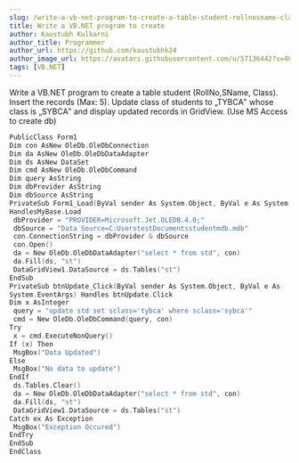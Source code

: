 ```yaml
---
slug: /write-a-vb-net-program-to-create-a-table-student-rollnosname-class-insert-the-records-max-5-update-class-of-students-to-tybca-whose-class-is-sybca-and-disp/
title: Write a VB.NET program to create
author: Kaustubh Kulkarni
author_title: Programmer
author_url: https://github.com/kaustubhk24
author_image_url: https://avatars.githubusercontent.com/u/57136442?s=400&u=681cd0b008e087edfe707cc8583d35ed30d969a1&v=4
tags: [VB.NET]
---
```


Write a VB.NET program to create a table student (RollNo,SName, Class). Insert the records (Max: 5). Update class of students to „TYBCA‟ whose class is „SYBCA‟ and display updated records in GridView. (Use MS Access to create db)

```cpp title=bca.vb
PublicClass Form1
Dim con AsNew OleDb.OleDbConnection
Dim da AsNew OleDb.OleDbDataAdapter
Dim ds AsNew DataSet
Dim cmd AsNew OleDb.OleDbCommand
Dim query AsString
Dim dbProvider AsString
Dim dbSource AsString
PrivateSub Form1_Load(ByVal sender As System.Object, ByVal e As System.EventArgs)
HandlesMyBase.Load
 dbProvider = "PROVIDER=Microsoft.Jet.OLEDB.4.0;"
 dbSource = "Data Source=C:UserstestDocumentsstudentmdb.mdb"
 con.ConnectionString = dbProvider & dbSource
 con.Open()
 da = New OleDb.OleDbDataAdapter("select * from std", con)
 da.Fill(ds, "st")
 DataGridView1.DataSource = ds.Tables("st")
EndSub
PrivateSub btnUpdate_Click(ByVal sender As System.Object, ByVal e As
System.EventArgs) Handles btnUpdate.Click
Dim x AsInteger
 query = "update std set sclass='tybca' where sclass='sybca'"
 cmd = New OleDb.OleDbCommand(query, con)
Try
 x = cmd.ExecuteNonQuery()
If (x) Then
 MsgBox("Data Updated")
Else
 MsgBox("No data to update")
EndIf
 ds.Tables.Clear()
 da = New OleDb.OleDbDataAdapter("select * from std", con)
 da.Fill(ds, "st")
 DataGridView1.DataSource = ds.Tables("st")
Catch ex As Exception
 MsgBox("Exception Occured")
EndTry
EndSub
EndClass

```
